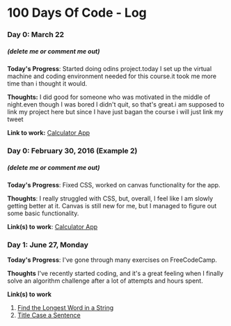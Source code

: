 # 100 Days Of Code - Log

### Day 0: March 22 
##### (delete me or comment me out)

**Today's Progress**: Started doing odins project.today I set up the virtual machine and coding environment needed for this course.it took me more time than i thought it would.

**Thoughts:** I did good for someone who was motivated in the middle of night.even though I was bored I didn't quit, so that's great.i am supposed to link my project here but since I have just bagan the course i will just link my tweet

**Link to work:** [Calculator App](http://www.example.com)

### Day 0: February 30, 2016 (Example 2)
##### (delete me or comment me out)

**Today's Progress**: Fixed CSS, worked on canvas functionality for the app.

**Thoughts**: I really struggled with CSS, but, overall, I feel like I am slowly getting better at it. Canvas is still new for me, but I managed to figure out some basic functionality.

**Link(s) to work**: [Calculator App](http://www.example.com)


### Day 1: June 27, Monday

**Today's Progress**: I've gone through many exercises on FreeCodeCamp.

**Thoughts** I've recently started coding, and it's a great feeling when I finally solve an algorithm challenge after a lot of attempts and hours spent.

**Link(s) to work**
1. [Find the Longest Word in a String](https://www.freecodecamp.com/challenges/find-the-longest-word-in-a-string)
2. [Title Case a Sentence](https://www.freecodecamp.com/challenges/title-case-a-sentence)
